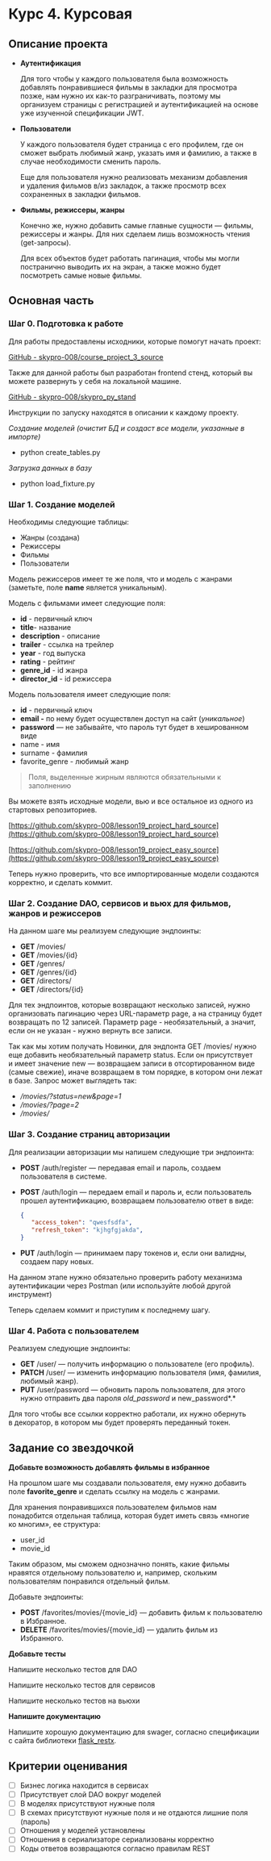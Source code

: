 # Курс 4. Курсовая

## Описание проекта

- **Аутентификация**
    
    Для того чтобы у каждого пользователя была возможность добавлять понравившиеся фильмы в закладки для просмотра позже, нам нужно их как-то разграничивать, поэтому мы организуем страницы с регистрацией и аутентификацией на основе уже изученной спецификации JWT.
    
- **Пользователи**
    
    У каждого пользователя будет страница с его профилем, где он сможет выбрать любимый жанр, указать имя и фамилию, а также в случае необходимости сменить пароль.
    
    Еще для пользователя нужно реализовать механизм добавления и удаления фильмов в/из закладок, а также просмотр всех сохраненных в закладки фильмов.
    
- **Фильмы, режиссеры, жанры**
    
    Конечно же, нужно добавить самые главные сущности — фильмы, режиссеры и жанры. Для них сделаем лишь возможность чтения (get-запросы).
    
    Для всех объектов будет работать пагинация, чтобы мы могли постранично выводить их на экран, а также можно будет посмотреть самые новые фильмы.
    

## Основная часть

### Шаг 0. Подготовка к работе

Для работы предоставлены исходники, которые помогут начать проект:

[GitHub - skypro-008/course_project_3_source](https://github.com/skypro-008/course_project_3_source)

Также для данной работы был разработан frontend стенд, который вы можете развернуть у себя на локальной машине. 

[GitHub - skypro-008/skypro_py_stand](https://github.com/skypro-008/skypro_py_stand)

Инструкции по запуску находятся в описании к каждому проекту.

*Создание моделей (очистит БД и создаст все модели, указанные в импорте)*
- python create_tables.py

*Загрузка данных в базу*
- python load_fixture.py

### Шаг 1. Создание моделей

Необходимы следующие таблицы:

- Жанры (создана)
- Режиссеры
- Фильмы
- Пользователи

Модель режиссеров имеет те же поля, что и модель с жанрами (заметьте, поле **name** является уникальным).

Модель с фильмами имеет следующие поля:

- **id** - первичный ключ
- **title**- название
- **description** - описание
- **trailer** - ссылка на трейлер
- **year** - год выпуска
- **rating** - рейтинг
- **genre_id** - id жанра
- **director_id**  - id режиссера

Модель пользователя имеет следующие поля:

- **id** - первичный ключ
- **email -** по нему будет осуществлен доступ на сайт (*уникальное*)
- **password** — не забывайте, что пароль тут будет в хешированном виде
- name - имя
- surname - фамилия
- favorite_genre - любимый жанр

> Поля, выделенные жирным являются обязательными к заполнению
> 

Вы можете взять исходные модели, вью и все остальное из одного из стартовых репозиториев. 

[https://github.com/skypro-008/lesson19_project_hard_source](https://github.com/skypro-008/lesson19_project_hard_source)

[https://github.com/skypro-008/lesson19_project_easy_source](https://github.com/skypro-008/lesson19_project_easy_source)

Теперь нужно проверить, что все импортированные модели создаются корректно, и сделать коммит.

### Шаг 2. Создание DAO, сервисов и вьюх для фильмов, жанров и режиссеров

На данном шаге мы реализуем следующие эндпоинты:

- **GET** /movies/
- **GET** /movies/{id}
- **GET** /genres/
- **GET** /genres/{id}
- **GET** /directors/
- **GET** /directors/{id}

Для тех эндпоинтов, которые возвращают несколько записей, нужно организовать пагинацию через URL-параметр page, а на страницу будет возвращать по 12 записей. Параметр page - необязательный, а значит, если он не указан - нужно вернуть все записи.

Так как мы хотим получать Новинки, для эндпонта GET /movies/ нужно еще добавить необязательный параметр status. Если он присутствует и имеет значение new — возвращаем записи в отсортированном виде (самые свежие), иначе возвращаем в том порядке, в котором они лежат в базе. Запрос может выглядеть так:

- */movies/?status=new&page=1*
- */movies/?page=2*
- */movies/*

### Шаг 3. Создание страниц авторизации

Для реализации авторизации мы напишем следующие три эндпоинта:

- **POST** /auth/register — передавая  email и пароль, создаем пользователя в системе.
- **POST** /auth/login — передаем email и пароль и, если пользователь прошел аутентификацию, возвращаем пользователю ответ в виде:
    
    ```json
    {
       "access_token": "qwesfsdfa",
       "refresh_token": "kjhgfgjakda",
    }
    ```
    

- **PUT** /auth/login — принимаем пару токенов и, если они валидны, создаем пару новых.

На данном этапе нужно обязательно проверить работу механизма аутентификации через Postman (или используйте любой другой инструмент) 

Теперь сделаем коммит и приступим к последнему шагу.

### Шаг 4. Работа с пользователем

Реализуем следующие эндпоинты:

- **GET** /user/ — получить информацию о пользователе (его профиль).
- **PATCH** /user/ — изменить информацию пользователя (имя, фамилия, любимый жанр).
- **PUT** /user/password — обновить пароль пользователя, для этого нужно отправить два пароля *old_password* и new_password*.*

Для того чтобы все  ссылки корректно работали, их нужно обернуть в декоратор, в котором мы будет проверять переданный токен. 

## Задание со звездочкой

**Добавьте возможность добавлять фильмы в избранное** 

На прошлом шаге мы создавали пользователя, ему нужно добавить поле **favorite_genre** и сделать ссылку на модель с жанрами.

Для хранения понравившихся пользователем фильмов нам понадобится отдельная таблица, которая будет иметь связь «многие ко многим», ее структура:

- user_id
- movie_id

Таким образом, мы сможем однозначно понять, какие фильмы нравятся отдельному пользователю и, например, скольким пользователям понравился отдельный фильм.

Добавьте эндпоинты:

- **POST** /favorites/movies/{movie_id} — добавить фильм к пользователю в Избранное.
- **DELETE** /favorites/movies/{movie_id} — удалить фильм из Избранного.

**Добавьте тесты**

Напишите несколько тестов для DAO

Напишите несколько тестов для сервисов

Напишите несколько тестов на вьюхи

**Напишите документацию**

Напишите хорошую документацию для swager, согласно спецификации с сайта библиотеки [flask_restx](https://flask-restx.readthedocs.io).

## Критерии оценивания

- [ ]  Бизнес логика находится в сервисах
- [ ]  Присутствует слой DAO вокруг моделей
- [ ]  В моделях присутствуют нужные поля
- [ ]  В схемах присутствуют нужные поля и не отдаются лишние поля (пароль)
- [ ]  Отношения у моделей установлены
- [ ]  Отношения в сериализаторе сериализованы корректно
- [ ]  Коды ответов возвращаются согласно правилам REST
